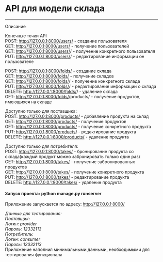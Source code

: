 # API для модели склада

---

Описание

Конечные точки API  
POST: http://127.0.0.1:8000/users/ - создание пользователя  
GET: http://127.0.0.1:8000/users/ - получение пользователей  
GET: http://127.0.0.1:8000/users/<pk>/ - получение конкретного пользователя  
PUT: http://127.0.0.1:8000/users/<pk>/ - редактирование информации он пользователе  

POST: http://127.0.0.1:8000/folds/ - создание склада  
GET: http://127.0.0.1:8000/folds/ - получение складов  
GET: http://127.0.0.1:8000/folds/<pk>/ - получение конкретного склада  
PUT: http://127.0.0.1:8000/folds/<pk>/ - редактирование информации о склада  
DELETE: http://127.0.0.1:8000/folds/<pk>/ - удаление склада  
GET: http://127.0.0.1:8000/folds/<pk>/products/ - получение продуктов, имеющихся на складе  

Доступно только для поставщика:  
POST: http://127.0.0.1:8000/products/ - добавление продукта на склад  
GET: http://127.0.0.1:8000/products/ - получение продуктов  
GET: http://127.0.0.1:8000/products/<pk> - получение конкретного продукта  
PUT: http://127.0.0.1:8000/products/<pk> - редактирование продукта  
DELETE: http://127.0.0.1:8000/products/<pk> - удаление продукта  

Доступно только для потребителя:  
POST: http://127.0.0.1:8000/takes/ - бронирование продукта со склада(каждый продукт можно забронировать только один раз)  
GET: http://127.0.0.1:8000/takes/ - получение забронированных продуктов  
GET: http://127.0.0.1:8000/takes/<pk> - получение конкретного продукта  
PUT: http://127.0.0.1:8000/takes/<pk> - редактирование продукта  
DELETE: http://127.0.0.1:8000/takes/<pk> - удаление продукта  

#### Запуск проекта: python manage.py runserver
Приложение запускается по адресу: http://127.0.0.1:8000/  

*Данные для тестирования:  
Поставщик:  
Логин: provider  
Пароль: 12332113  
Потребитель:  
Логин: consumer  
Пароль: 12332113*  
Приложение наполнил минимальными данными, необходимыми для тестирования функционала  

